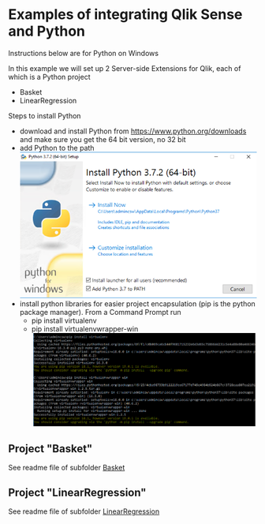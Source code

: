 # Examples of integrating Qlik Sense and Python 

Instructions below are for Python on Windows

In this example we will set up 2 Server-side Extensions for Qlik, each of which is a Python project
 * Basket
 * LinearRegression

Steps to install Python
 * download and install Python from https://www.python.org/downloads and make sure you get the 64 bit version, no 32 bit
 * add Python to the path
 ![alttext](https://github.com/ChristofSchwarz/pics/raw/master/python1.png "screenshot")
 * install python libraries for easier project encapsulation (pip is the python package manager). From a Command Prompt run
   - pip install virtualenv
   - pip install virtualenvwrapper-win
 ![alttext](https://github.com/ChristofSchwarz/pics/raw/master/python2.png "screenshot")
 
 ## Project "Basket"
 
See readme file of subfolder <a href="https://github.com/ChristofSchwarz/qs-python-samples/tree/master/Basket">Basket</a>
 
 ## Project "LinearRegression"
 
 See readme file of subfolder <a href="https://github.com/ChristofSchwarz/qs-python-samples/tree/master/LinearRegression">LinearRegression</a>
 
 
